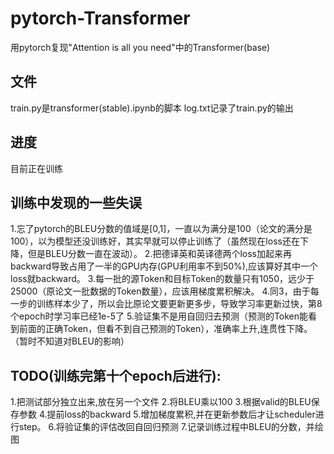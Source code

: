 # pytorch-Transformer
用pytorch复现"Attention is all you need"中的Transformer(base)

## 文件
train.py是transformer(stable).ipynb的脚本
log.txt记录了train.py的输出

## 进度
目前正在训练 

## 训练中发现的一些失误
1.忘了pytorch的BLEU分数的值域是[0,1]，一直以为满分是100（论文的满分是100），以为模型还没训练好，其实早就可以停止训练了（虽然现在loss还在下降，但是BLEU分数一直在波动）。
2.把德译英和英译德两个loss加起来再backward导致占用了一半的GPU内存(GPU利用率不到50%),应该算好其中一个loss就backward。
3.每一批的源Token和目标Token的数量只有1050，远少于25000（原论文一批数据的Token数量），应该用梯度累积解决。
4.同3，由于每一步的训练样本少了，所以会比原论文要更新更多步，导致学习率更新过快，第8个epoch时学习率已经1e-5了
5.验证集不是用自回归去预测（预测的Token能看到前面的正确Token，但看不到自己预测的Token），准确率上升,连贯性下降。（暂时不知道对BLEU的影响）

## TODO(训练完第十个epoch后进行):
1.把测试部分独立出来,放在另一个文件
2.将BLEU乘以100
3.根据valid的BLEU保存参数
4.提前loss的backward
5.增加梯度累积,并在更新参数后才让scheduler进行step。
6.将验证集的评估改回自回归预测
7.记录训练过程中BLEU的分数，并绘图
